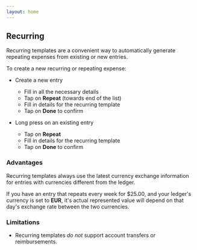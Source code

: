 ```yaml
---
layout: home
---
```


## Recurring

Recurring templates are a convenient way to automatically generate repeating expenses from existing or new entries. 

To create a new recurring or repeating expense: 
- Create a new entry 
  - Fill in all the necessary details 
  - Tap on **Repeat** (towards end of the list)
  - Fill in details for the recurring template 
  - Tap on **Done** to confirm 

- Long press on an existing entry 
  - Tap on **Repeat**
  - Fill in details for the recurring template 
  - Tap on **Done** to confirm 

### Advantages 

Recurring templates always use the latest currency exchange information for entries with currencies different from the ledger. 

If you have an entry that repeats every week for $25.00, and your ledger's currency is set to **EUR**, it's actual represented value will depend on that day's exchange rate between the two currencies.  

### Limitations 

- Recurring templates *do not* support account transfers or reimbursements. 